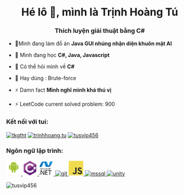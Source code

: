 <h1 align="center">Hé lô 👋, mình là Trịnh Hoàng Tú</h1>
<h3 align="center">Thích luyện giải thuật bằng C#</h3>


- 🔭Mình đang làm đồ án **Java GUI nhúng nhận diện khuôn mặt AI**

- 🌱 Mình đang học **C#, Java, Javascript**

- 💬 Có thể hỏi mình về **C#**

- 📄 Hay dùng : Brute-force

- ⚡ Damn fact **Mình nghĩ mình khá thú vị**

- ⚡ LeetCode current solved problem: 900

<h3 align="left">Kết nối với tui:</h3>
<p align="left">
<a href="https://fb.com/tkgtht" target="blank"><img align="center" src="https://raw.githubusercontent.com/rahuldkjain/github-profile-readme-generator/master/src/images/icons/Social/facebook.svg" alt="tkgtht" height="30" width="40" /></a>
<a href="https://instagram.com/trinhhoang.tu" target="blank"><img align="center" src="https://raw.githubusercontent.com/rahuldkjain/github-profile-readme-generator/master/src/images/icons/Social/instagram.svg" alt="trinhhoang.tu" height="30" width="40" /></a>
<a href="https://www.leetcode.com/tusvip456" target="blank"><img align="center" src="https://raw.githubusercontent.com/rahuldkjain/github-profile-readme-generator/master/src/images/icons/Social/leet-code.svg" alt="tusvip456" height="30" width="40" /></a>
</p>

<h3 align="left">Ngôn ngữ lập trình:</h3>
<p align="left"> <a href="https://developer.android.com" target="_blank" rel="noreferrer"> <img src="https://raw.githubusercontent.com/devicons/devicon/master/icons/android/android-original-wordmark.svg" alt="android" width="40" height="40"/> </a> <a href="https://www.w3schools.com/cs/" target="_blank" rel="noreferrer"> <img src="https://raw.githubusercontent.com/devicons/devicon/master/icons/csharp/csharp-original.svg" alt="csharp" width="40" height="40"/> </a> <a href="https://dotnet.microsoft.com/" target="_blank" rel="noreferrer"> <img src="https://raw.githubusercontent.com/devicons/devicon/master/icons/dot-net/dot-net-original-wordmark.svg" alt="dotnet" width="40" height="40"/> </a> <a href="https://git-scm.com/" target="_blank" rel="noreferrer"> <img src="https://www.vectorlogo.zone/logos/git-scm/git-scm-icon.svg" alt="git" width="40" height="40"/> </a> <a href="https://developer.mozilla.org/en-US/docs/Web/JavaScript" target="_blank" rel="noreferrer"> <img src="https://raw.githubusercontent.com/devicons/devicon/master/icons/javascript/javascript-original.svg" alt="javascript" width="40" height="40"/> </a> <a href="https://www.microsoft.com/en-us/sql-server" target="_blank" rel="noreferrer"> <img src="https://www.svgrepo.com/show/303229/microsoft-sql-server-logo.svg" alt="mssql" width="40" height="40"/> </a> <a href="https://unity.com/" target="_blank" rel="noreferrer"> <img src="https://www.vectorlogo.zone/logos/unity3d/unity3d-icon.svg" alt="unity" width="40" height="40"/> </a> </p>

<p><img align="center" src="https://github-readme-stats.vercel.app/api/top-langs?username=tusvip456&show_icons=true&locale=en&layout=compact" alt="tusvip456" /></p>
